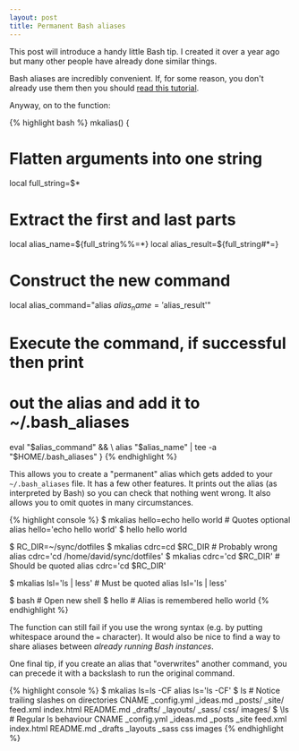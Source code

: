 ```yaml
---
layout: post
title: Permanent Bash aliases
---
```


This post will introduce a handy little Bash tip. I created it over a year ago but many other people have already done similar things.

Bash aliases are incredibly convenient. If, for some reason, you don't already use them then you should [read this tutorial](https://www.digitalocean.com/community/tutorials/an-introduction-to-useful-bash-aliases-and-functions). 


Anyway, on to the function:

{% highlight bash %}
mkalias() {
  # Flatten arguments into one string
  local full_string=$*

  # Extract the first and last parts
  local alias_name=${full_string%%=*}
  local alias_result=${full_string#*=}

  # Construct the new command
  local alias_command="alias $alias_name='$alias_result'"

  # Execute the command, if successful then print 
  # out the alias and add it to ~/.bash_aliases
  eval "$alias_command" && \
  alias "$alias_name" | tee -a "$HOME/.bash_aliases"
}
{% endhighlight %}

This allows you to create a "permanent" alias which gets added to your `~/.bash_aliases` file. It has a few other features. It prints out the alias (as interpreted by Bash) so you can check that nothing went wrong. It also allows you to omit quotes in many circumstances. 

{% highlight console %}
$ mkalias hello=echo hello world  # Quotes optional
alias hello='echo hello world'
$ hello
hello world

$ RC_DIR=~/sync/dotfiles
$ mkalias cdrc=cd $RC_DIR  # Probably wrong
alias cdrc='cd /home/david/sync/dotfiles'
$ mkalias cdrc='cd $RC_DIR'  # Should be quoted
alias cdrc='cd $RC_DIR'

$ mkalias lsl='ls | less'  # Must be quoted
alias lsl='ls | less'

$ bash  # Open new shell
$ hello  # Alias is remembered
hello world
{% endhighlight %}

The function can still fail if you use the wrong syntax (e.g. by putting whitespace around the `=` character). It would also be nice to find a way to share aliases between *already running Bash instances*. 

One final tip, if you create an alias that "overwrites" another command, you can precede it with a backslash to run the original command.

{% highlight console %}
$ mkalias ls=ls -CF
alias ls='ls -CF'
$ ls  # Notice trailing slashes on directories
CNAME       _config.yml  _ideas.md  _posts/  _site/  feed.xml  index.html
README.md   _drafts/     _layouts/  _sass/   css/    images/
$ \ls  # Regular ls behaviour
CNAME      _config.yml  _ideas.md  _posts   _site  feed.xml  index.html
README.md  _drafts      _layouts   _sass    css    images
{% endhighlight %}
